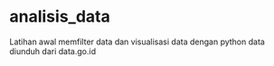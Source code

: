 # analisis_data
Latihan awal memfilter data dan visualisasi data dengan python
data diunduh dari data.go.id
